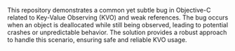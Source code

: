 This repository demonstrates a common yet subtle bug in Objective-C related to Key-Value Observing (KVO) and weak references.  The bug occurs when an object is deallocated while still being observed, leading to potential crashes or unpredictable behavior. The solution provides a robust approach to handle this scenario, ensuring safe and reliable KVO usage.